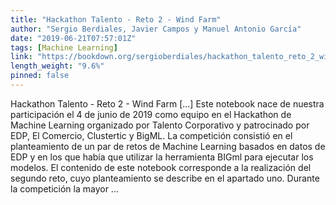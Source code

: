 ```yaml
---
title: "Hackathon Talento - Reto 2 - Wind Farm"
author: "Sergio Berdiales, Javier Campos y Manuel Antonio García"
date: "2019-06-21T07:57:01Z"
tags: [Machine Learning]
link: "https://bookdown.org/sergioberdiales/hackathon_talento_reto_2_wind_farm/"
length_weight: "9.6%"
pinned: false
---
```


Hackathon Talento - Reto 2 - Wind Farm [...] Este notebook nace de nuestra participación el 4 de junio de 2019 como equipo en el Hackathon de Machine Learning organizado por Talento Corporativo y patrocinado por EDP, El Comercio, Clustertic y BigML. La competición consistió en el planteamiento de un par de retos de Machine Learning basados en datos de EDP y en los que había que utilizar la herramienta BIGml para ejecutar los modelos. El contenido de este notebook corresponde a la realización del segundo reto, cuyo planteamiento se describe en el apartado uno. Durante la competición la mayor ...
